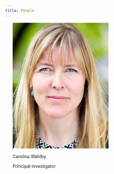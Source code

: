 ```yaml
---
title: People
---
```


<ul style="list-style-type:none">
	<li>
		<a href=""><img src="/assets/people_im/Carolina.png" class="web_profile"/></a>
		<p class="name">Carolina W&auml;hlby.</p>
		<p class="position">Principal investigator</p>
		<p class="web_profile"><a href="https://katalog.uu.se/profile/?id=N96-5999"></p>
	</li>
</ul>
